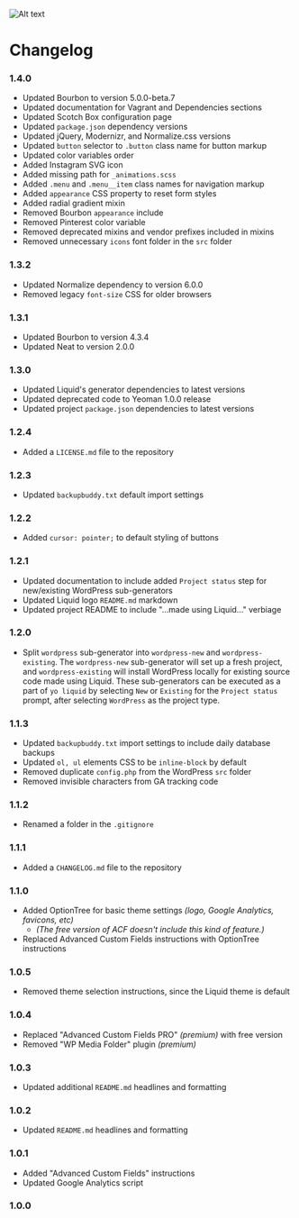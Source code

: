 ![Alt text](http://ryanaltvater.com/assets/img/logo-liquid.png "Liquid - A Yeoman Generator")

# Changelog

### 1.4.0

- Updated Bourbon to version 5.0.0-beta.7
- Updated documentation for Vagrant and Dependencies sections
- Updated Scotch Box configuration page
- Updated `package.json` dependency versions
- Updated jQuery, Modernizr, and Normalize.css versions
- Updated `button` selector to `.button` class name for button markup
- Updated color variables order
- Added Instagram SVG icon
- Added missing path for `_animations.scss`
- Added `.menu` and `.menu__item` class names for navigation markup
- Added `appearance` CSS property to reset form styles
- Added radial gradient mixin
- Removed Bourbon `appearance` include
- Removed Pinterest color variable
- Removed deprecated mixins and vendor prefixes included in mixins
- Removed unnecessary `icons` font folder in the `src` folder

### 1.3.2

- Updated Normalize dependency to version 6.0.0
- Removed legacy `font-size` CSS for older browsers

### 1.3.1

- Updated Bourbon to version 4.3.4
- Updated Neat to version 2.0.0

### 1.3.0

- Updated Liquid's generator dependencies to latest versions
- Updated deprecated code to Yeoman 1.0.0 release
- Updated project `package.json` dependencies to latest versions

### 1.2.4

- Added a `LICENSE.md` file to the repository

### 1.2.3

- Updated `backupbuddy.txt` default import settings

### 1.2.2

- Added `cursor: pointer;` to default styling of buttons

### 1.2.1

- Updated documentation to include added `Project status` step for new/existing WordPress sub-generators
- Updated Liquid logo `README.md` markdown
- Updated project README to include "...made using Liquid..." verbiage

### 1.2.0

- Split `wordpress` sub-generator into `wordpress-new` and `wordpress-existing`. The `wordpress-new` sub-generator will set up a fresh project, and `wordpress-existing` will install WordPress locally for existing source code made using Liquid. These sub-generators can be executed as a part of `yo liquid` by selecting `New` or `Existing` for the `Project status` prompt, after selecting `WordPress` as the project type.

### 1.1.3

- Updated `backupbuddy.txt` import settings to include daily database backups
- Updated `ol, ul` elements CSS to be `inline-block` by default
- Removed duplicate `config.php` from the WordPress `src` folder
- Removed invisible characters from GA tracking code

### 1.1.2

- Renamed a folder in the `.gitignore`

### 1.1.1

- Added a `CHANGELOG.md` file to the repository

### 1.1.0

- Added OptionTree for basic theme settings *(logo, Google Analytics, favicons, etc)*
  - *(The free version of ACF doesn't include this kind of feature.)*
- Replaced Advanced Custom Fields instructions with OptionTree instructions

### 1.0.5

- Removed theme selection instructions, since the Liquid theme is default

### 1.0.4

- Replaced "Advanced Custom Fields PRO" *(premium)* with free version
- Removed "WP Media Folder" plugin *(premium)*

### 1.0.3

- Updated additional `README.md` headlines and formatting

### 1.0.2

- Updated `README.md` headlines and formatting

### 1.0.1

- Added "Advanced Custom Fields" instructions
- Updated Google Analytics script

### 1.0.0